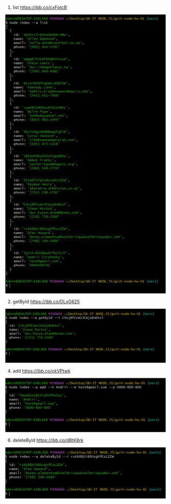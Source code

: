 1. list https://ibb.co/cxFptcB
   
![list](https://github.com/Andrey9019/goit-node-hw-01/blob/main/assests/--a_list.PNG)

2. getById https://ibb.co/DLxG625
   
![getById](https://github.com/Andrey9019/goit-node-hw-01/blob/main/assests/--a%20getById.PNG)
   
4. add https://ibb.co/ckVPtwk
   
![add](https://github.com/Andrey9019/goit-node-hw-01/blob/main/assests/--a%20add.PNG)
   
6. deleteById https://ibb.co/dBtK8rk

![deleteById](https://github.com/Andrey9019/goit-node-hw-01/blob/main/assests/--a%20deteleById.PNG)
   
